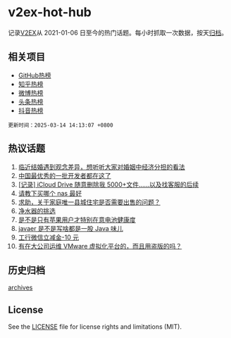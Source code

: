 # v2ex-hot-hub

 记录[V2EX](https://www.v2ex.com/)从 2021-01-06 日至今的热门话题。每小时抓取一次数据，按天[归档](archives)。
 
 ## 相关项目

- [GitHub热榜](https://github.com/snaildev/github-hot-hub)
- [知乎热榜](https://github.com/snaildev/zhihu-hot-hub)
- [微博热榜](https://github.com/snaildev/weibo-hot-hub)
- [头条热榜](https://github.com/snaildev/toutiao-hot-hub)
- [抖音热榜](https://github.com/snaildev/douyin-hot-hub)


 `更新时间：2025-03-14 14:13:07 +0800`

## 热议话题

1. [临近结婚遇到观念差异，想听听大家对婚姻中经济分担的看法](https://www.v2ex.com/t/1118412)
1. [中国最优秀的一批开发者都在这了](https://www.v2ex.com/t/1118175)
1. [[记录] iCloud Drive 随意删除我 5000+文件……以及找客服的后续](https://www.v2ex.com/t/1118248)
1. [请教下买哪个 nas 最好](https://www.v2ex.com/t/1118189)
1. [求助，关于家庭唯一县城住宅是否需要出售的问题？](https://www.v2ex.com/t/1118339)
1. [净水器的挑选](https://www.v2ex.com/t/1118303)
1. [是不是只有苹果用户才特别在意电池健康度](https://www.v2ex.com/t/1118352)
1. [javaer 是不是写啥都是一股 Java 味儿](https://www.v2ex.com/t/1118358)
1. [工行微信立减金-10 元](https://www.v2ex.com/t/1118370)
1. [有在大公司运维 VMware 虚拟化平台的，而且用盗版的吗？](https://www.v2ex.com/t/1118127)

## 历史归档

[archives](archives)

## License

See the [LICENSE](LICENSE) file for license rights and limitations (MIT).

